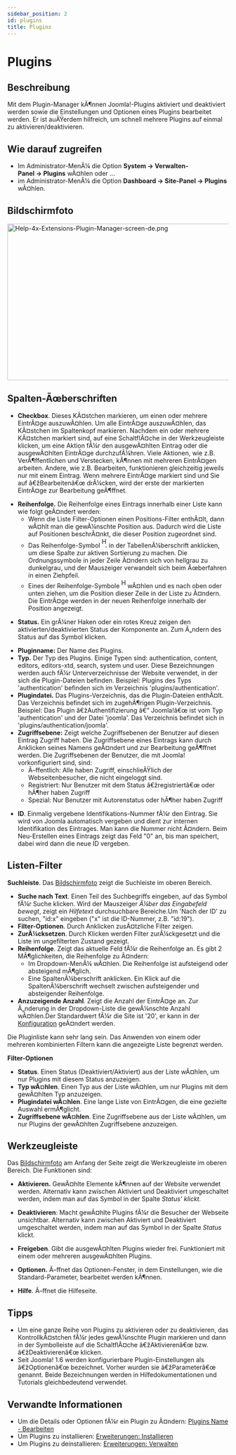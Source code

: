 ```yaml
---
sidebar_position: 2
id: plugins
title: Plugins
---
```

# Plugins
## Beschreibung

Mit dem Plugin-Manager kÃ¶nnen Joomla!-Plugins aktiviert und deaktiviert
werden sowie die Einstellungen und Optionen eines Plugins bearbeitet
werden. Er ist auÃŸerdem hilfreich, um schnell mehrere Plugins auf
einmal zu aktivieren/deaktivieren.

## Wie darauf zugreifen

- Im Administrator-MenÃ¼ die Option
  **System **→** Verwalten-Panel **→** Plugins** wÃ¤hlen oder ...
- im Administrator-MenÃ¼ die Option
  **Dashboard **→** Site-Panel **→** Plugins** wÃ¤hlen.

## Bildschirmfoto

<img
src="https://docs.joomla.org/images/thumb/9/9d/Help-4x-Extensions-Plugin-Manager-screen-de.png/800px-Help-4x-Extensions-Plugin-Manager-screen-de.png"
decoding="async"
srcset="https://docs.joomla.org/images/9/9d/Help-4x-Extensions-Plugin-Manager-screen-de.png 1.5x"
data-file-width="1200" data-file-height="534" width="800" height="356"
alt="Help-4x-Extensions-Plugin-Manager-screen-de.png" />

## Spalten-Ãœberschriften

- **Checkbox**. Dieses KÃ¤stchen markieren, um einen oder mehrere
  EintrÃ¤ge auszuwÃ¤hlen. Um alle EintrÃ¤ge auszuwÃ¤hlen, das KÃ¤stchen
  im Spaltenkopf markieren. Nachdem ein oder mehrere KÃ¤stchen markiert
  sind, auf eine SchaltflÃ¤che in der Werkzeugleiste klicken, um eine
  Aktion fÃ¼r den ausgewÃ¤hlten Eintrag oder die ausgewÃ¤hlten EintrÃ¤ge
  durchzufÃ¼hren. Viele Aktionen, wie z.B. VerÃ¶ffentlichen und
  Verstecken, kÃ¶nnen mit mehreren EintrÃ¤gen arbeiten. Andere, wie z.B.
  Bearbeiten, funktionieren gleichzeitig jeweils nur mit einem Eintrag.
  Wenn mehrere EintrÃ¤ge markiert sind und Sie auf â€žBearbeitenâ€œ
  drÃ¼cken, wird der erste der markierten EintrÃ¤ge zur Bearbeitung
  geÃ¶ffnet.

<!-- -->

- **Reihenfolge.** Die Reihenfolge eines Eintrags innerhalb einer Liste
  kann wie folgt geÃ¤ndert werden:
  - Wenn die Liste Filter-Optionen einen Positions-Filter enthÃ¤lt, dann
    wÃ¤hlt man die gewÃ¼nschte Position aus. Dadurch wird die Liste auf
    Positionen beschrÃ¤nkt, die dieser Position zugeordnet sind.
  - Das Reihenfolge-Symbol <img
    src="https://docs.joomla.org/images/e/ee/Help30-Ordering-colheader-icon.png"
    decoding="async" data-file-width="12" data-file-height="23" width="12"
    height="23" alt="Help30-Ordering-colheader-icon.png" /> in der
    TabellenÃ¼berschrift anklicken, um diese Spalte zur aktiven
    Sortierung zu machen. Die Ordnungssymbole in jeder Zeile Ã¤ndern
    sich von hellgrau zu dunkelgrau, und der Mauszeiger verwandelt sich
    beim Ãœberfahren in einen Ziehpfeil.
  - Eines der Reihenfolge-Symbole <img
    src="https://docs.joomla.org/images/8/87/Help30-Ordering-colheader-grab-bar-icon.png"
    decoding="async" data-file-width="10" data-file-height="21" width="10"
    height="21" alt="Help30-Ordering-colheader-grab-bar-icon.png" />
    wÃ¤hlen und es nach oben oder unten ziehen, um die Position dieser
    Zeile in der Liste zu Ã¤ndern. Die EintrÃ¤ge werden in der neuen
    Reihenfolge innerhalb der Position angezeigt.

<!-- -->

- **Status.** Ein grÃ¼ner Haken oder ein rotes Kreuz zeigen den
  aktivierten/deaktivierten Status der Komponente an. Zum Ã„ndern des
  Status auf das Symbol klicken.

<!-- -->

- **Pluginname:** Der Name des Plugins.
- **Typ.** Der Typ des Plugins. Einige Typen sind: authentication,
  content, editors, editors-xtd, search, system und user. Diese
  Bezeichnungen werden auch fÃ¼r Unterverzeichnisse der Website
  verwendet, in der sich die Plugin-Dateien befinden. Beispiel: Plugins
  des Typs 'authentication' befinden sich im Verzeichnis
  'plugins/authentication'.
- **Plugindatei.** Das Plugins-Verzeichnis, das die Plugin-Dateien
  enthÃ¤lt. Das Verzeichnis befindet sich im zugehÃ¶rigen
  Plugin-Verzeichnis. Beispiel: Das Plugin â€žAuthentifizierung â€“
  Joomla!â€œ ist vom Typ 'authentication' und der Datei 'joomla'. Das
  Verzeichnis befindet sich in 'plugins/authentication/joomla'.
- **Zugriffsebene:** Zeigt welche Zugriffsebenen der Benutzer auf diesen
  Eintrag Zugriff haben. Die Zugriffsebene eines Eintrags kann durch
  Anklicken seines Namens geÃ¤ndert und zur Bearbeitung geÃ¶ffnet
  werden. Die Zugriffsebenen der Benutzer, die mit Joomla!
  vorkonfiguriert sind, sind:
  - Ã–ffentlich: Alle haben Zugriff, einschlieÃŸlich der
    Webseitenbesucher, die nicht eingeloggt sind.
  - Registriert: Nur Benutzer mit dem Status â€žregistriertâ€œ oder
    hÃ¶her haben Zugriff
  - Spezial: Nur Benutzer mit Autorenstatus oder hÃ¶her haben Zugriff

<!-- -->

- **ID**. Einmalig vergebene Identifikations-Nummer fÃ¼r den Eintrag.
  Sie wird von Joomla automatisch vergeben und dient zur internen
  Identifikation des Eintrages. Man kann die Nummer nicht Ã¤ndern. Beim
  Neu-Erstellen eines Eintrags zeigt das Feld "0" an, bis man speichert,
  dabei wird dann die neue ID vergeben.

## Listen-Filter

**Suchleiste**. Das [Bildschirmfoto](#screenshot) zeigt die Suchleiste
im oberen Bereich.

- **Suche nach Text**. Einen Teil des Suchbegriffs eingeben, auf das
  Symbol fÃ¼r Suche klicken. Wird der Mauszeiger *Ã¼ber das Eingabefeld
  bewegt*, zeigt ein *Hilfetext* durchsuchbare Bereiche.Um 'Nach der ID'
  zu suchen, "id:x" eingeben ("x" ist die ID-Nummer, z.B. "id:19").
- **Filter-Optionen**. Durch Anklicken zusÃ¤tzliche Filter zeigen.
- **ZurÃ¼cksetzen**. Durch Klicken werden Filter zurÃ¼ckgesetzt und die
  Liste im ungefilterten Zustand gezeigt.
- **Reihenfolge**. Zeigt das aktuelle Feld fÃ¼r die Reihenfolge an. Es
  gibt 2 MÃ¶glichkeiten, die Reihenfolge zu Ã¤ndern:
  - Im Dropdown-MenÃ¼ wÃ¤hlen. Die Reihenfolge ist aufsteigend oder
    absteigend mÃ¶glich.
  - Eine SpaltenÃ¼berschrift anklicken. Ein Klick auf die
    SpaltenÃ¼berschrift wechselt zwischen aufsteigender und absteigender
    Reihenfolge.
- **Anzuzeigende Anzahl**. Zeigt die Anzahl der EintrÃ¤ge an. Zur
  Ã„nderung in der Dropdown-Liste die gewÃ¼nschte Anzahl wÃ¤hlen.Der
  Standardwert fÃ¼r die Site ist '20', er kann in der
  [Konfiguration](https://docs.joomla.org/Help4.x:Site_Global_Configuration/de#defaultlistlimit "Special:MyLanguage/Help4.x:Site Global Configuration/de")
  geÃ¤ndert werden.

Die Pluginliste kann sehr lang sein. Das Anwenden von einem oder
mehreren kombinierten Filtern kann die angezeigte Liste begrenzt werden.

**Filter-Optionen**

- **Status**. Einen Status (Deaktiviert/Aktiviert) aus der Liste
  wÃ¤hlen, um nur Plugins mit diesem Status anzuzeigen.
- **Typ wÃ¤hlen**. Einen Typ aus der Liste wÃ¤hlen, um nur Plugins mit
  dem gewÃ¤hlten Typ anzuzeigen.
- **Plugindatei wÃ¤hlen**. Eine lange Liste von EintrÃ¤gen, die eine
  gezielte Auswahl ermÃ¶glicht.
- **Zugriffsebene wÃ¤hlen**. Eine Zugriffsebene aus der Liste wÃ¤hlen,
  um nur Plugins der gewÃ¤hlten Zugriffsebene anzuzeigen.

## Werkzeugleiste

Das [Bildschirmfoto](#Bildschirmfoto) am Anfang der Seite zeigt die
Werkzeugleiste im oberen Bereich. Die Funktionen sind:

- **Aktivieren.** GewÃ¤hlte Elemente kÃ¶nnen auf der Website verwendet
  werden. Alternativ kann zwischen Aktiviert und Deaktiviert
  umgeschaltet werden, indem man auf das Symbol in der Spalte *Status'
  klickt.*

<!-- -->

- **Deaktivieren**: Macht gewÃ¤hlte Plugins fÃ¼r die Besucher der
  Webseite unsichtbar. Alternativ kann zwischen Aktiviert und
  Deaktiviert umgeschaltet werden, indem man auf das Symbol in der
  Spalte *Status* klickt.

<!-- -->

- **Freigeben**. Gibt die ausgewÃ¤hlten Plugins wieder frei.
  Funktioniert mit einem oder mehreren ausgewÃ¤hlten Plugins.

<!-- -->

- **Optionen.** Ã–ffnet das Optionen-Fenster, in dem Einstellungen, wie
  die Standard-Parameter, bearbeitet werden kÃ¶nnen.

<!-- -->

- **Hilfe**. Ã–ffnet die Hilfeseite.

## Tipps

- Um eine ganze Reihe von Plugins zu aktivieren oder zu deaktivieren,
  das KontrollkÃ¤stchen fÃ¼r jedes gewÃ¼nschte Plugin markieren und dann
  in der Symbolleiste auf die SchaltflÃ¤che â€žAktivierenâ€œ bzw.
  â€žDeaktivierenâ€œ klicken.
- Seit Joomla! 1.6 werden konfigurierbare Plugin-Einstellungen als
  â€žOptionenâ€œ bezeichnet. Vorher wurden sie â€žParameterâ€œ genannt.
  Beide Bezeichnungen werden in Hilfedokumentationen und Tutorials
  gleichbedeutend verwendet.

## Verwandte Informationen

- Um die Details oder Optionen fÃ¼r ein Plugin zu Ã¤ndern: [Plugins
  Name -
  Bearbeiten](https://docs.joomla.org/Help4.x:Plugins:_Name_of_Plugin/de "Help4.x:Plugins: Name of Plugin/de")
- Um Plugins zu installieren: [Erweiterungen:
  Installieren](https://docs.joomla.org/Help4.x:Extensions:_Install/de "Help4.x:Extensions: Install/de")
- Um Plugins zu deinstallieren: [Erweiterungen:
  Verwalten](https://docs.joomla.org/Help4.x:Extensions:_Manage/de "Help4.x:Extensions: Manage/de")
